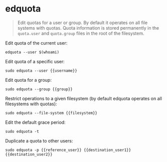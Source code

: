 edquota
=======

> Edit quotas for a user or group. By default it operates on all file systems with quotas.
> Quota information is stored permanently in the `quota.user` and `quota.group` files in the root of the filesystem.

Edit quota of the current user:

    edquota --user $(whoami)

Edit quota of a specific user:

    sudo edquota --user {{username}}

Edit quota for a group:

    sudo edquota --group {{group}}

Restrict operations to a given filesystem (by default edquota operates on all filesystems with quotas):

    sudo edquota --file-system {{filesystem}}

Edit the default grace period:

    sudo edquota -t

Duplicate a quota to other users:

    sudo edquota -p {{reference_user}} {{destination_user1}} {{destination_user2}}
